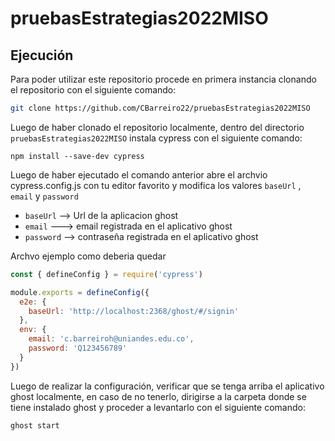 # pruebasEstrategias2022MISO

## Ejecución
Para poder utilizar este repositorio procede en primera instancia clonando el repositorio con el siguiente comando:

```bash
git clone https://github.com/CBarreiro22/pruebasEstrategias2022MISO
```

Luego de haber clonado el repositorio localmente, dentro del directorio ```pruebasEstrategias2022MISO``` instala cypress con el siguiente comando:

```
npm install --save-dev cypress
```

Luego de haber ejecutado el comando anterior abre el archvio cypress.config.js con tu editor favorito y modifica los valores ```baseUrl``` , ```email``` y ```password```
* ```baseUrl``` --> Url de la aplicacion ghost
* ```email``` ---> email registrada en el aplicativo ghost
* ```password``` --> contraseña registrada en el aplicativo ghost

Archvo ejemplo como deberia quedar

```javascript
const { defineConfig } = require('cypress')

module.exports = defineConfig({
  e2e: {
    baseUrl: 'http://localhost:2368/ghost/#/signin'
  },
  env: {
    email: 'c.barreiroh@uniandes.edu.co',
    password: 'Q123456789'
  }
})
```

Luego de realizar la configuración, verificar que se tenga arriba el aplicativo ghost localmente, en caso de no tenerlo, dirigirse a la carpeta donde se tiene instalado ghost y proceder a levantarlo con el siguiente comando:

```shell
ghost start
```